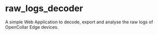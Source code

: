 # raw_logs_decoder
A simple Web Application to decode, export and analyse the raw logs of OpenCollar Edge devices.

